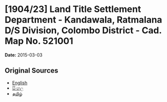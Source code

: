 # [1904/23] Land Title Settlement Department - Kandawala, Ratmalana  D/S Division, Colombo District - Cad. Map No. 521001

**Date:** 2015-03-03

## Original Sources

- [English](https://documents.gov.lk/view/extra-gazettes/2015/3/1904-23_E.pdf)
- [සිංහල](https://documents.gov.lk/view/extra-gazettes/2015/3/1904-23_S.pdf)
- [தமிழ்](https://documents.gov.lk/view/extra-gazettes/2015/3/1904-23_T.pdf)
